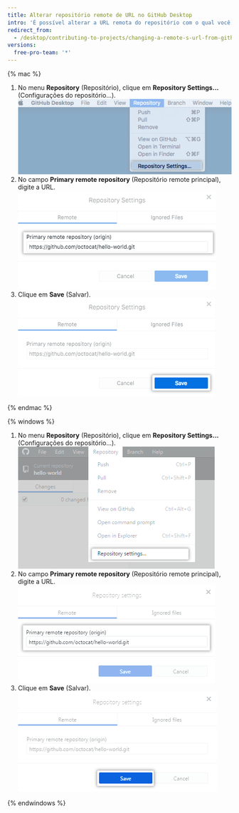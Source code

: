 ```yaml
---
title: Alterar repositório remote de URL no GitHub Desktop
intro: 'É possível alterar a URL remota do repositório com o qual você estiver trabalhando via {% data variables.product.prodname_desktop %}. Você pode fazer isso em caso de alteração do nome do repositório, do nome do usuário ou do nome da organização proprietária do repositório.'
redirect_from:
  - /desktop/contributing-to-projects/changing-a-remote-s-url-from-github-desktop
versions:
  free-pro-team: '*'
---
```


{% mac %}

1. No menu **Repository** (Repositório), clique em **Repository Settings...** (Configurações do repositório...). ![Opção de menu Repository Settings (Configurações do repositório)](/assets/images/help/desktop/repository-settings-mac.png)
2. No campo **Primary remote repository** (Repositório remote principal), digite a URL. ![Campo <strong>Primary remote repository</strong> (Repositório remote principal)](/assets/images/help/desktop/repository-settings-remote-mac.png)
3. Clique em **Save** (Salvar). ![Botão Save (Salvar)](/assets/images/help/desktop/repository-settings-save-mac.png)

{% endmac %}

{% windows %}

1. No menu **Repository** (Repositório), clique em **Repository Settings...** (Configurações do repositório...). ![Opção de menu Repository Settings (Configurações do repositório)](/assets/images/help/desktop/repository-settings-win.png)
2. No campo **Primary remote repository** (Repositório remote principal), digite a URL. ![Campo <strong>Primary remote repository</strong> (Repositório remote principal)](/assets/images/help/desktop/repository-settings-remote-win.png)
3. Clique em **Save** (Salvar). ![Botão Save (Salvar)](/assets/images/help/desktop/repository-settings-save-win.png)

{% endwindows %}
